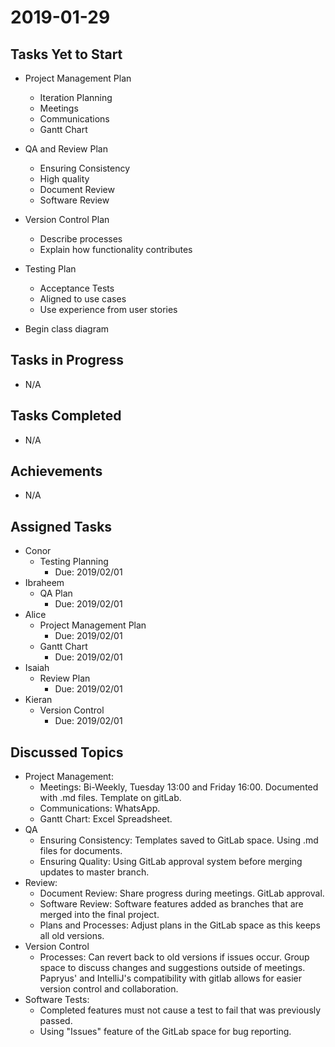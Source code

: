 # 2019-01-29

## Tasks Yet to Start

* Project Management Plan
    * Iteration Planning
    * Meetings
    * Communications
    * Gantt Chart
* QA and Review Plan
    * Ensuring Consistency
    * High quality
    * Document Review
    * Software Review
* Version Control Plan
    * Describe processes
    * Explain how functionality contributes
* Testing Plan
    * Acceptance Tests
    * Aligned to use cases
    * Use experience from user stories


* Begin class diagram

## Tasks in Progress

* N/A

## Tasks Completed

* N/A

## Achievements

* N/A
    
## Assigned Tasks

* Conor
    * Testing Planning
        * Due: 2019/02/01
* Ibraheem
    * QA Plan
        * Due: 2019/02/01
* Alice
    * Project Management Plan
        * Due: 2019/02/01
    * Gantt Chart
        * Due: 2019/02/01
* Isaiah
    * Review Plan
        * Due: 2019/02/01
* Kieran
    * Version Control
        * Due: 2019/02/01
## Discussed Topics

* Project Management: 
    * Meetings: Bi-Weekly, Tuesday 13:00 and Friday 16:00. Documented with .md files. Template on gitLab. 
    * Communications: WhatsApp. 
    * Gantt Chart: Excel Spreadsheet. 
* QA
    * Ensuring Consistency: Templates saved to GitLab space. Using .md files for documents.
    * Ensuring Quality: Using GitLab approval system before merging updates to master branch.
* Review: 
    * Document Review: Share progress during meetings. GitLab approval.
    * Software Review: Software features added as branches that are merged into the final project.
    * Plans and Processes: Adjust plans in the GitLab space as this keeps all old versions. 
* Version Control
    * Processes: Can revert back to old versions if issues occur. Group space to discuss changes and suggestions outside of meetings. Papryus' and IntelliJ's compatibility with gitlab allows for easier version control and collaboration.
* Software Tests:
    * Completed features must not cause a test to fail that was previously passed. 
    * Using "Issues" feature of the GitLab space for bug reporting. 
    